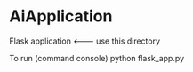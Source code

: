 # AiApplication
Flask application <--- use this directory

To run (command console)
python flask_app.py
